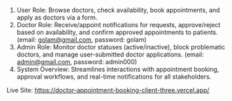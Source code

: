 1. User Role: Browse doctors, check availability, book appointments, and apply as doctors via a form.
2. Doctor Role: Receive/appoint notifications for requests, approve/reject based on availability, and confirm approved appointments to patients. (email: golam@gmail.com, password: golam)
3. Admin Role: Monitor doctor statuses (active/inactive), block problematic doctors, and manage user-submitted doctor applications. (email: admin@gmail.com, password: admin000)
4. System Overview: Streamlines interactions with appointment booking, approval workflows, and real-time notifications for all stakeholders.

Live Site: https://doctor-appointment-booking-client-three.vercel.app/
